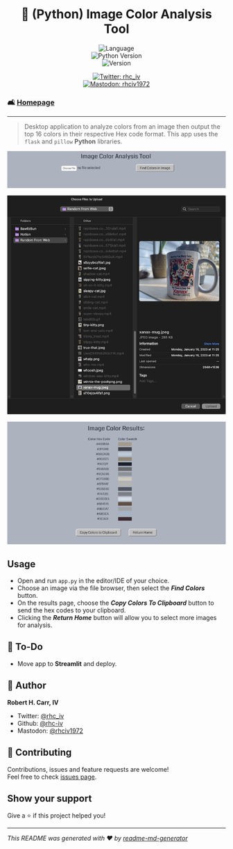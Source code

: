 <h1 align="center">🌆 (Python) Image Color Analysis Tool</h1>
<p align="center">
  <img alt="Language" src="https://img.shields.io/badge/language-python-blue"><br>
  <img alt="Python Version" src="https://img.shields.io/badge/python_version-3.11-yellow" /><br>
  <img alt="Version" src="https://img.shields.io/badge/app_version-1.10-blue.svg?cacheSeconds=2592000" />
  <p align="center">
  <a href="https://twitter.com/rhc_iv" target="_blank">
    <img alt="Twitter: rhc_iv" src="https://img.shields.io/twitter/follow/rhc_iv.svg?style=social" /><br>
  </a>
  <a href="https://mastodon.social/@rhciv1972" target="_blank">
    <img alt="Mastodon: rhciv1972" src="https://img.shields.io/mastodon/follow/109497169591319512?domain=https%3A%2F%2Fmastodon.social&style=social" />
  </a>
  </p>
</p>

### 🛋️ [Homepage](https://github.com/rhc-iv/py-image-color-analysis)
---
> Desktop application to analyze colors from an image then output the top 16 colors in their respective Hex code format. This app uses the `flask` and `pillow` **Python** libraries.

<p align="center">
  <img alt="Image Color Analysis App Main Screen" src="https://github.com/rhc-iv/py-image-color-analysis/blob/main/ss01.png?raw=true" />
</p>
<p align="center">
  <img alt="Image Color Analysis File Browser" src="https://github.com/rhc-iv/py-image-color-analysis/blob/main/ss02.png?raw=true" />
</p>
<p align="center">
  <img alt="Image Color Analysis Results Screen" src="https://github.com/rhc-iv/py-image-color-analysis/blob/main/ss03.png?raw=true" />
</p>

## Usage

- Open and run `app.py` in the editor/IDE of your choice.
- Choose an image via the file browser, then select the _**Find Colors**_ button.
- On the results page, choose the _**Copy Colors To Clipboard**_ button to send the hex codes to your clipboard.
- Clicking the _**Return Home**_ button will allow you to select more images for analysis.

## 📝 To-Do

- Move app to **Streamlit** and deploy.

## 👤 Author

**Robert H. Carr, IV**

* Twitter: [@rhc_iv](https://twitter.com/rhc_iv)
* Github: [@rhc-iv](https://github.com/rhc-iv)
* Mastodon: [@rhciv1972](https://mastodon.social/@rhciv1972)

## 🤝 Contributing

Contributions, issues and feature requests are welcome!<br />Feel free to check [issues page](https://github.com/rhc-iv/py-image-color-analysis/issues). 

## Show your support

Give a ⭐️ if this project helped you!

***
_This README was generated with ❤️ by [readme-md-generator](https://github.com/kefranabg/readme-md-generator)_
